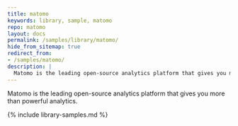 ```yaml
---
title: matomo
keywords: library, sample, matomo
repo: matomo
layout: docs
permalink: /samples/library/matomo/
hide_from_sitemap: true
redirect_from:
- /samples/matomo/
description: |
  Matomo is the leading open-source analytics platform that gives you more than powerful analytics.
---
```


Matomo is the leading open-source analytics platform that gives you more than powerful analytics.


{% include library-samples.md %}
